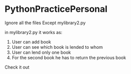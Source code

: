# PythonPracticePersonal


Ignore all the files Except mylibrary2.py


in mylibrary2.py it works as:

1. User can add book
2. User can see which book is lended to whom
3. User can lend only one book
4. For the second book he has to return the previous book

Check it out
